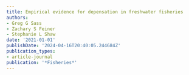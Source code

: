 ```yaml
---
title: Empirical evidence for depensation in freshwater fisheries
authors:
- Greg G Sass
- Zachary S Feiner
- Stephanie L Shaw
date: '2021-01-01'
publishDate: '2024-04-16T20:40:05.244684Z'
publication_types:
- article-journal
publication: '*Fisheries*'
---
```

